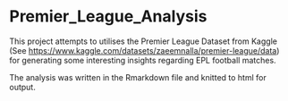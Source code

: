 # Premier_League_Analysis
This project attempts to utilises the Premier League Dataset from Kaggle (See https://www.kaggle.com/datasets/zaeemnalla/premier-league/data) for generating some interesting insights regarding EPL football matches.

The analysis was written in the Rmarkdown file and knitted to html for output.
